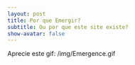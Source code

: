 ```yaml
---
layout: post
title: Por que Emergir?
subtitle: Ou por que este site existe?
show-avatar: false
---
```


Aprecie este gif:
/img/Emergence.gif
